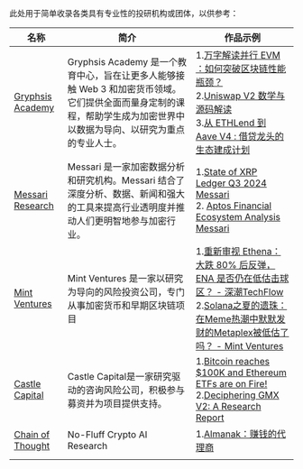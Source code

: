 此处用于简单收录各类具有专业性的投研机构或团体，以供参考：

| 名称                                                         | 简介                                                         | 作品示例                                                     |
| ------------------------------------------------------------ | ------------------------------------------------------------ | ------------------------------------------------------------ |
| [Gryphsis Academy](https://www.gryphsis.com/courses)         | Gryphsis Academy 是一个教育中心，旨在让更多人能够接触 Web 3 和加密货币领域。它们提供全面而量身定制的课程，帮助学生成为加密世界中以数据为导向、以研究为重点的专业人士。 | 1.[万字解读并行 EVM ：如何突破区块链性能瓶颈？](https://mp.weixin.qq.com/s/DfABge5nww7snxSbV85l-A)<br />2.[Uniswap V2 数学与源码解读](https://mp.weixin.qq.com/s/XXjoZG6wMRkbCDk65lubMg)<br />3.[从 ETHLend 到 Aave V4 : 借贷龙头的生态建成计划](https://mp.weixin.qq.com/s/8LGS3diMT24ENsNr9xr0hQ) |
| [Messari Research](https://messari.io/research/protocol-reporting) | Messari 是一家加密数据分析和研究机构。Messari 结合了深度分析、数据、新闻和强大的工具来提高行业透明度并推动人们更明智地参与加密行业。 | 1.[State of XRP Ledger Q3 2024  Messari](https://messari.io/report/state-of-xrp-ledger-q3-2024)<br />2. [Aptos Financial Ecosystem Analysis  Messari](https://messari.io/report/aptos-financial-ecosystem-analysis) |
| [Mint Ventures](https://mintventures.fund/)                  | Mint Ventures 是一家以研究为导向的风险投资公司，专门从事加密货币和早期区块链项目 | 1.[重新审视 Ethena：大跌 80% 后反弹，ENA 是否仍在低估击球区？ - 深潮TechFlow](https://www.techflowpost.com/article/detail_21307.html)<br />2.[Solana之夏的遗珠：在Meme热潮中默默发财的Metaplex被低估了吗？ - Mint Ventures](https://research.mintventures.fund/2024/12/02/zh-the-underrated-gem-of-solana-summer-is-metaplex-undervalued-amid-the-meme-frenzy/) |
| [Castle Capital](https://chronicle.castlecapital.vc/)        | Castle Capital是一家研究驱动的咨询风险公司，积极参与募资并为项目提供支持。 | 1.[Bitcoin reaches $100K and Ethereum ETFs are on Fire!](https://chronicle.castlecapital.vc/p/bitcoin-reaches-100k-and-ethereum-etfs-are-on-fire)<br />2.[Deciphering GMX V2: A Research Report ](https://chronicle.castlecapital.vc/p/deciphering-gmx-v2-next-wave-decentralized-perps) |
| [Chain of Thought](https://www.chainofthought.co/research)   | No-Fluff Crypto AI Research                                  | 1.[Almanak：赚钱的代理商](https://www.chainofthought.co/protocols/almanak-agents-that-make-money) |
|                                                              |                                                              |                                                              |

